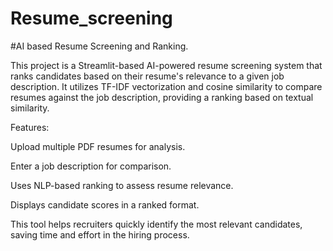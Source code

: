 # Resume_screening
#AI based Resume Screening and Ranking.

This project is a Streamlit-based AI-powered resume screening system that ranks candidates based on their resume's relevance to a given job description. It utilizes TF-IDF vectorization and cosine similarity to compare resumes against the job description, providing a ranking based on textual similarity.

Features:

Upload multiple PDF resumes for analysis.

Enter a job description for comparison.

Uses NLP-based ranking to assess resume relevance.

Displays candidate scores in a ranked format.

This tool helps recruiters quickly identify the most relevant candidates, saving time and effort in the hiring process.
